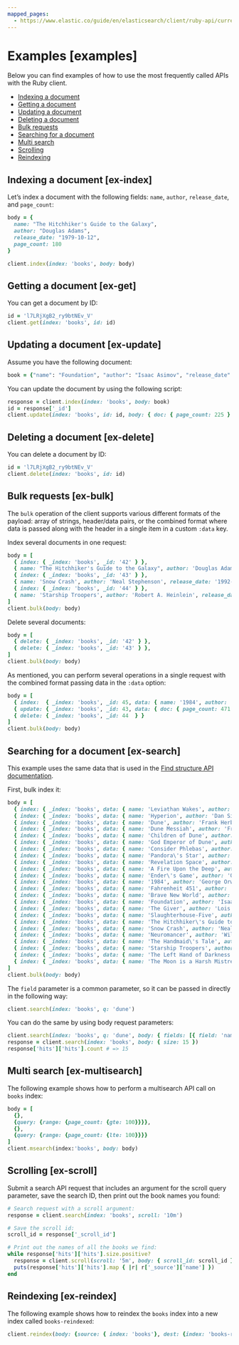 ```yaml
---
mapped_pages:
  - https://www.elastic.co/guide/en/elasticsearch/client/ruby-api/current/examples.html
---
```


# Examples [examples]

Below you can find examples of how to use the most frequently called APIs with the Ruby client.

* [Indexing a document](#ex-index)
* [Getting a document](#ex-get)
* [Updating a document](#ex-update)
* [Deleting a document](#ex-delete)
* [Bulk requests](#ex-bulk)
* [Searching for a document](#ex-search)
* [Multi search](#ex-multisearch)
* [Scrolling](#ex-scroll)
* [Reindexing](#ex-reindex)


## Indexing a document [ex-index]

Let’s index a document with the following fields: `name`, `author`, `release_date`, and `page_count`:

```ruby
body = {
  name: "The Hitchhiker's Guide to the Galaxy",
  author: "Douglas Adams",
  release_date: "1979-10-12",
  page_count: 180
}

client.index(index: 'books', body: body)
```


## Getting a document [ex-get]

You can get a document by ID:

```ruby
id = 'l7LRjXgB2_ry9btNEv_V'
client.get(index: 'books', id: id)
```


## Updating a document [ex-update]

Assume you have the following document:

```ruby
book = {"name": "Foundation", "author": "Isaac Asimov", "release_date": "1951-06-01", "page_count": 224}
```

You can update the document by using the following script:

```ruby
response = client.index(index: 'books', body: book)
id = response['_id']
client.update(index: 'books', id: id, body: { doc: { page_count: 225 } })
```


## Deleting a document [ex-delete]

You can delete a document by ID:

```ruby
id = 'l7LRjXgB2_ry9btNEv_V'
client.delete(index: 'books', id: id)
```


## Bulk requests [ex-bulk]

The `bulk` operation of the client supports various different formats of the payload: array of strings, header/data pairs, or the combined format where data is passed along with the header in a single item in a custom `:data` key.

Index several documents in one request:

```ruby
body = [
  { index: { _index: 'books', _id: '42' } },
  { name: "The Hitchhiker's Guide to the Galaxy", author: 'Douglas Adams', release_date: '1979-10-12', page_count: 180 },
  { index: { _index: 'books', _id: '43' } },
  { name: 'Snow Crash', author: 'Neal Stephenson', release_date: '1992-06-01', page_count: 470 },
  { index: { _index: 'books', _id: '44' } },
  { name: 'Starship Troopers', author: 'Robert A. Heinlein', release_date: '1959-12-01', page_count: 335 }
]
client.bulk(body: body)
```

Delete several documents:

```ruby
body = [
  { delete: { _index: 'books', _id: '42' } },
  { delete: { _index: 'books', _id: '43' } },
]
client.bulk(body: body)
```

As mentioned, you can perform several operations in a single request with the combined format passing data in the `:data` option:

```ruby
body = [
  { index:  { _index: 'books', _id: 45, data: { name: '1984', author: 'George Orwell', release_date: '1985-06-01', page_count: 328 } } },
  { update: { _index: 'books', _id: 43, data: { doc: { page_count: 471 } } } },
  { delete: { _index: 'books', _id: 44  } }
]
client.bulk(body: body)
```


## Searching for a document [ex-search]

This example uses the same data that is used in the [Find structure API documentation](https://www.elastic.co/docs/api/doc/elasticsearch/operation/operation-text-structure-find-structure).

First, bulk index it:

```ruby
body = [
  { index: { _index: 'books', data: { name: 'Leviathan Wakes', author: 'James S.A. Corey', release_date: '2011-06-02', page_count: 561 } } },
  { index: { _index: 'books', data: { name: 'Hyperion', author: 'Dan Simmons', release_date: '1989-05-26', page_count: 482 } } },
  { index: { _index: 'books', data: { name: 'Dune', author: 'Frank Herbert', release_date: '1965-06-01', page_count: 604 } } },
  { index: { _index: 'books', data: { name: 'Dune Messiah', author: 'Frank Herbert', release_date: '1969-10-15', page_count: 331 } } },
  { index: { _index: 'books', data: { name: 'Children of Dune', author: 'Frank Herbert', release_date: '1976-04-21', page_count: 408 } } },
  { index: { _index: 'books', data: { name: 'God Emperor of Dune', author: 'Frank Herbert', release_date: '1981-05-28', page_count: 454 } } },
  { index: { _index: 'books', data: { name: 'Consider Phlebas', author: 'Iain M. Banks', release_date: '1987-04-23', page_count: 471 } } },
  { index: { _index: 'books', data: { name: 'Pandora\'s Star', author: 'Peter F. Hamilton', release_date: '2004-03-02', page_count: 768 } } },
  { index: { _index: 'books', data: { name: 'Revelation Space', author: 'Alastair Reynolds', release_date: '2000-03-15', page_count: 585 } } },
  { index: { _index: 'books', data: { name: 'A Fire Upon the Deep', author: 'Vernor Vinge', release_date: '1992-06-01', page_count: 613 } } },
  { index: { _index: 'books', data: { name: 'Ender\'s Game', author: 'Orson Scott Card', release_date: '1985-06-01', page_count: 324 } } },
  { index: { _index: 'books', data: { name: '1984', author: 'George Orwell', release_date: '1985-06-01', page_count: 328 } } },
  { index: { _index: 'books', data: { name: 'Fahrenheit 451', author: 'Ray Bradbury', release_date: '1953-10-15', page_count: 227 } } },
  { index: { _index: 'books', data: { name: 'Brave New World', author: 'Aldous Huxley', release_date: '1932-06-01', page_count: 268 } } },
  { index: { _index: 'books', data: { name: 'Foundation', author: 'Isaac Asimov', release_date: '1951-06-01', page_count: 224 } } },
  { index: { _index: 'books', data: { name: 'The Giver', author: 'Lois Lowry', release_date: '1993-04-26', page_count: 208 } } },
  { index: { _index: 'books', data: { name: 'Slaughterhouse-Five', author: 'Kurt Vonnegut', release_date: '1969-06-01', page_count: 275 } } },
  { index: { _index: 'books', data: { name: 'The Hitchhiker\'s Guide to the Galaxy', author: 'Douglas Adams', release_date: '1979-10-12', page_count: 180 } } },
  { index: { _index: 'books', data: { name: 'Snow Crash', author: 'Neal Stephenson', release_date: '1992-06-01', page_count: 470 } } },
  { index: { _index: 'books', data: { name: 'Neuromancer', author: 'William Gibson', release_date: '1984-07-01', page_count: 271 } } },
  { index: { _index: 'books', data: { name: 'The Handmaid\'s Tale', author: 'Margaret Atwood', release_date: '1985-06-01', page_count: 311 } } },
  { index: { _index: 'books', data: { name: 'Starship Troopers', author: 'Robert A. Heinlein', release_date: '1959-12-01', page_count: 335 } } },
  { index: { _index: 'books', data: { name: 'The Left Hand of Darkness', author: 'Ursula K. Le Guin', release_date: '1969-06-01', page_count: 304 } } },
  { index: { _index: 'books', data: { name: 'The Moon is a Harsh Mistress', author: 'Robert A. Heinlein', release_date: '1966-04-01', page_count: 288 } } }
]
client.bulk(body: body)
```

The `field` parameter is a common parameter, so it can be passed in directly in the following way:

```ruby
client.search(index: 'books', q: 'dune')
```

You can do the same by using body request parameters:

```ruby
client.search(index: 'books', q: 'dune', body: { fields: [{ field: 'name' }] })
response = client.search(index: 'books', body: { size: 15 })
response['hits']['hits'].count # => 15
```


## Multi search [ex-multisearch]

The following example shows how to perform a multisearch API call on `books` index:

```ruby
body = [
  {},
  {query: {range: {page_count: {gte: 100}}}},
  {},
  {query: {range: {page_count: {lte: 100}}}}
]
client.msearch(index:'books', body: body)
```


## Scrolling [ex-scroll]

Submit a search API request that includes an argument for the scroll query parameter, save the search ID, then print out the book names you found:

```ruby
# Search request with a scroll argument:
response = client.search(index: 'books', scroll: '10m')

# Save the scroll id:
scroll_id = response['_scroll_id']

# Print out the names of all the books we find:
while response['hits']['hits'].size.positive?
  response = client.scroll(scroll: '5m', body: { scroll_id: scroll_id })
  puts(response['hits']['hits'].map { |r| r['_source']['name'] })
end
```


## Reindexing [ex-reindex]

The following example shows how to reindex the `books` index into a new index called `books-reindexed`:

```ruby
client.reindex(body: {source: { index: 'books'}, dest: {index: 'books-reindexed' } })
```

